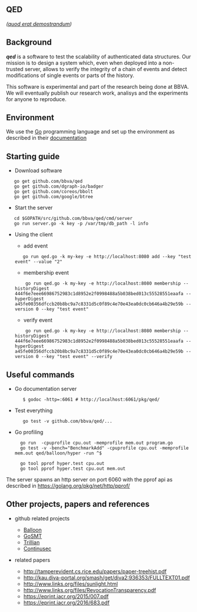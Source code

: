 ## QED

*([quod erat demostrandum](https://en.wikipedia.org/wiki/Q.E.D.))*

## Background 

***qed*** is a software to test the scalability of authenticated data structures. Our mission is to design a system which, even when deployed into a non-trusted server, allows to verify the integrity of a chain of events and detect modifications of single events or parts of the history.

This software is experimental and part of the research being done at BBVA. We will eventually publish our research work, analisys and the experiments for anyone to reproduce. 

 ## Environment
 
 We use the [Go](https://golang.org) programming language and set up the environment as
 described in their [documentation](https://golang.org/doc/code.html)
 
 ## Starting guide
 
 - Download software
 ```
    go get github.com/bbva/qed
    go get github.com/dgraph-io/badger
    go get github.com/coreos/bbolt
    go get github.com/google/btree
 ```  
 - Start the server
 
 ```
    cd $GOPATH/src/github.com/bbva/qed/cmd/server
    go run server.go -k key -p /var/tmp/db_path -l info
 ```
 
 - Using the client
 
     - add event
 
     ```
        go run qed.go -k my-key -e http://localhost:8080 add --key "test event" --value "2"
     ```
 
     - membership event
 
    ```
        go run qed.go -k my-key -e http://localhost:8080 membership --historyDigest 444f6e7eee66986752983c1d8952e2f0998488a5b038bed013c55528551eaafa --hyperDigest a45fe00356dfccb20b8bc9a7c8331d5c0f89c4e70e43ea0dc0cb646a4b29e59b --version 0 --key "test event"
    ```

     - verify event

    ```
        go run qed.go -k my-key -e http://localhost:8080 membership --historyDigest 444f6e7eee66986752983c1d8952e2f0998488a5b038bed013c55528551eaafa --hyperDigest a45fe00356dfccb20b8bc9a7c8331d5c0f89c4e70e43ea0dc0cb646a4b29e59b --version 0 --key "test event" --verify
    ```

## Useful commands

- Go documentation server

  ```
     $ godoc -http=:6061 # http://localhost:6061/pkg/qed/
  ```
  
- Test everything
 
  ```
     go test -v github.com/bbva/qed/...
  ```   
- Go profiling

  ```  
    go run  -cpuprofile cpu.out -memprofile mem.out program.go
    go test -v -bench="BenchmarkAdd" -cpuprofile cpu.out -memprofile mem.out qed/balloon/hyper -run ^$
     
    go tool pprof hyper.test cpu.out 
    go tool pprof hyper.test cpu.out mem.out
  ```

The server spawns an http server on port 6060 with the pprof api as described in https://golang.org/pkg/net/http/pprof/

## Other projects, papers and references

- github related projects
   - [Balloon](https://github.com/pylls/balloon)
   - [GoSMT](https://github.com/pylls/gosmt)
   - [Trillian](https://github.com/google/trillian)
   - [Continusec](https://github.com/continusec/verifiabledatastructures)
 
 - related papers
   - http://tamperevident.cs.rice.edu/papers/paper-treehist.pdf
   - http://kau.diva-portal.org/smash/get/diva2:936353/FULLTEXT01.pdf
   - http://www.links.org/files/sunlight.html
   - http://www.links.org/files/RevocationTransparency.pdf
   - https://eprint.iacr.org/2015/007.pdf
   - https://eprint.iacr.org/2016/683.pdf

